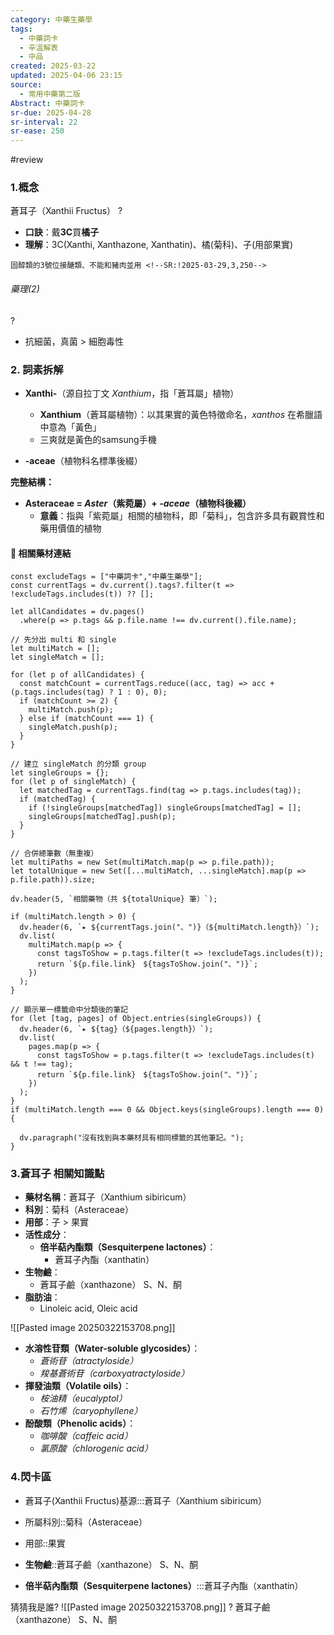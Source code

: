 ```yaml
---
category: 中藥生藥學
tags:
  - 中藥詞卡
  - 辛溫解表
  - 中品
created: 2025-03-22
updated: 2025-04-06 23:15
source:
  - 常用中藥第二版
Abstract: 中藥詞卡
sr-due: 2025-04-28
sr-interval: 22
sr-ease: 250
---
```

#review
### 1.概念
蒼耳子（Xanthii Fructus）
?
- **口訣**：戴**3C**買**橘子**
- **理解**：3C(Xanthi, Xanthazone, Xanthatin)、橘(菊科)、子(用部果實)
> 
	固醇類的3號位接醣類、不能和豬肉並用 <!--SR:!2025-03-29,3,250-->



###### 藥理(2)
?
- 抗細菌，真菌 > 細胞毒性 <!--SR:!2025-03-30,4,270-->

### 2. 詞素拆解

- **Xanthi-**（源自拉丁文 *Xanthium*，指「蒼耳屬」植物）
  - **Xanthium**（蒼耳屬植物）：以其果實的黃色特徵命名，*xanthos* 在希臘語中意為「黃色」
  - 三爽就是黃色的samsung手機

- **-aceae**（植物科名標準後綴）

**完整結構：**

- **Asteraceae = *Aster*（紫菀屬）+ *-aceae*（植物科後綴）**  
  - **意義**：指與「紫菀屬」相關的植物科，即「菊科」，包含許多具有觀賞性和藥用價值的植物



#### 📌 相關藥材連結



```dataviewjs
const excludeTags = ["中藥詞卡","中藥生藥學"];
const currentTags = dv.current().tags?.filter(t => !excludeTags.includes(t)) ?? [];

let allCandidates = dv.pages()
  .where(p => p.tags && p.file.name !== dv.current().file.name);

// 先分出 multi 和 single
let multiMatch = [];
let singleMatch = [];

for (let p of allCandidates) {
  const matchCount = currentTags.reduce((acc, tag) => acc + (p.tags.includes(tag) ? 1 : 0), 0);
  if (matchCount >= 2) {
    multiMatch.push(p);
  } else if (matchCount === 1) {
    singleMatch.push(p);
  }
}

// 建立 singleMatch 的分類 group
let singleGroups = {};
for (let p of singleMatch) {
  let matchedTag = currentTags.find(tag => p.tags.includes(tag));
  if (matchedTag) {
    if (!singleGroups[matchedTag]) singleGroups[matchedTag] = [];
    singleGroups[matchedTag].push(p);
  }
}

// 合併總筆數（無重複）
let multiPaths = new Set(multiMatch.map(p => p.file.path));
let totalUnique = new Set([...multiMatch, ...singleMatch].map(p => p.file.path)).size;

dv.header(5, `相關藥物（共 ${totalUnique} 筆）`);

if (multiMatch.length > 0) {
  dv.header(6, `▸ ${currentTags.join("、")}（${multiMatch.length}）`);
  dv.list(
    multiMatch.map(p => {
      const tagsToShow = p.tags.filter(t => !excludeTags.includes(t));
      return `${p.file.link}　${tagsToShow.join("、")}`;
    })
  );
}

// 顯示單一標籤命中分類後的筆記
for (let [tag, pages] of Object.entries(singleGroups)) {
  dv.header(6, `▸ ${tag}（${pages.length}）`);
  dv.list(
    pages.map(p => {
      const tagsToShow = p.tags.filter(t => !excludeTags.includes(t) && t !== tag);
      return `${p.file.link}　${tagsToShow.join("、")}`;
    })
  );
}
if (multiMatch.length === 0 && Object.keys(singleGroups).length === 0) {

  dv.paragraph("沒有找到與本藥材具有相同標籤的其他筆記。");
}

```







### 3.蒼耳子 相關知識點
- **藥材名稱**：蒼耳子（Xanthium sibiricum）
- **科別**：菊科（Asteraceae）
- **用部**：子 > 果實
- **活性成分**：
  - **倍半萜內酯類（Sesquiterpene lactones）**：
    - 蒼耳子內酯（xanthatin）
- **生物鹼**：
	- 蒼耳子鹼（xanthazone） S、N、酮
- **脂肪油**：
	- Linoleic acid, Oleic acid

![[Pasted image 20250322153708.png]]

  - **水溶性苷類（Water-soluble glycosides）**：
    - *蒼術苷（atractyloside）*
    - *羧基蒼術苷（carboxyatractyloside）*
  - **揮發油類（Volatile oils）**：
    - *桉油精（eucalyptol）*
    - *石竹烯（caryophyllene）*
  - **酚酸類（Phenolic acids）**：
    - *咖啡酸（caffeic acid）*
    - *氯原酸（chlorogenic acid）*
### 4.閃卡區

- 蒼耳子(Xanthii Fructus)基源:::蒼耳子（Xanthium sibiricum）
- 所屬科別::菊科（Asteraceae）
- 用部::果實

- **生物鹼**::蒼耳子鹼（xanthazone） S、N、酮 <!--SR:!2025-03-30,4,270-->

- **倍半萜內酯類（Sesquiterpene lactones）**:::蒼耳子內酯（xanthatin） <!--SR:!2025-03-27,1,230!2025-03-29,3,250-->


猜猜我是誰?
![[Pasted image 20250322153708.png]]
?
蒼耳子鹼（xanthazone） S、N、酮 <!--SR:!2025-03-30,4,270-->